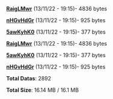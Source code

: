 [**RaigLMwr**](/data/RaigLMwr.txt) (13/11/22 - 19:15)- 4836 bytes

[**nHGvHdGr**](/data/nHGvHdGr.txt) (13/11/22 - 19:15)- 925 bytes

[**5awKyhK0**](/data/5awKyhK0.txt) (13/11/22 - 19:15)- 377 bytes

[**RaigLMwr**](/data/RaigLMwr.txt) (13/11/22 - 19:15)- 4836 bytes

[**5awKyhK0**](/data/5awKyhK0.txt) (13/11/22 - 19:15)- 377 bytes

[**nHGvHdGr**](/data/nHGvHdGr.txt) (13/11/22 - 19:15)- 925 bytes

**Total Datas**: 2892

**Total Size**: 16.14 MB / 16.1 MB